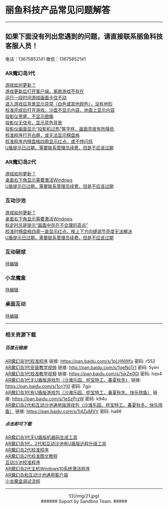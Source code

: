 # 丽鱼科技产品常见问题解答 #

----------

## 如果下面没有列出您遇到的问题，请直接联系丽鱼科技客服人员！ #
电话：13675852141 微信：13675852141

### AR魔幻岛1代 ###

[游戏如何更新？](MagicIsland-Update-2.html "游戏如何更新？")    
[游戏更新后打开客户端，某款游戏不存在](MagicIsland-Update-1.html "游戏更新后打开客户端，某款游戏不存在")   
[运行一段时间游戏画面卡住不动](MagicIsland-Kinect-1.html "运行一段时间游戏画面卡住不动")   
[进入游戏后背景显示异常（白色或其他颜色），没有地形](MagicIsland-Kinect-2.html "进入游戏后背景显示异常（白色或其他颜色），没有地形")   
[校准完成后打开游戏，沙盘不显示内容，地面上显示内容](MagicIsland-Calibration-1.html "校准完成后打开游戏，沙盘不显示内容，地面上显示内容")   
[投影仪黑屏，不显示图像](MagicIsland-Projector-1.html "投影仪黑屏，不显示图像")   
[投影仪无信号，显示蓝色背景](MagicIsland-Projector-2.html "投影仪无信号，显示蓝色背景")   
[投影仪画面显示“投影机过热”等字样，画面亮度有所降低](MagicIsland-Projector-3.html "投影仪画面显示“投影机过热”等字样，画面亮度有所降低")   
[校准程序打开白屏，或无法显示棋盘格](MagicIsland-Kinect-3.html "校准程序打开白屏，或无法显示棋盘格")   
[校准程序内棋盘格四周显示红点，或不停闪烁](MagicIsland-Kinect-4.html "校准程序棋盘格四周显示红点，或不停闪烁")    
[U盾提示已过期，需要联系管理员续费，但是不应该过期](MagicIsland-Dongle-1.html "U盾提示已过期，需要联系管理员续费，但是不应该过期")   

### AR魔幻岛2代 ###

[游戏如何更新？](MagicIsland-Update-2.html "游戏如何更新？")    
[桌面右下角显示需要激活Windows](MagicIsland-Windows-1.html "桌面右下角显示需要激活Windows")   
[U盾提示已过期，需要联系管理员续费，但是不应该过期](MagicIsland-Dongle-1.html "U盾提示已过期，需要联系管理员续费，但是不应该过期") 

### 互动沙池 ###

[游戏如何更新？](MagicIsland-Update-2.html "游戏如何更新？")  
[桌面右下角显示需要激活Windows](MagicIsland-Windows-1.html "桌面右下角显示需要激活Windows")  
[标定时总是提示“画面中存在不合理的高点”](SandPool-calibration-1.html "标定时总是提示“画面中存在不合理的高点”")   
[校准时棋盘格四周一直显示红点，按上下方向键调节亮度无法解决](SandPool-calibration-2.html "校准时棋盘格四周一直显示红点，按上下方向键调节亮度无法解决")  
[U盾提示已过期，需要联系管理员续费，但是不应该过期](MagicIsland-Dongle-1.html "U盾提示已过期，需要联系管理员续费，但是不应该过期")  

### 互动砸球 ###
[待编辑](待编辑 "待编辑")   

### 小龙魔盒 ###
[待编辑](待编辑 "待编辑") 

### 桌面互动 ###
[待编辑](待编辑 "待编辑")

---------------------------------
### 相关资源下载 ###
##### 百度云链接 ######
[AR魔幻岛1代校准程序]("") 链接: https://pan.baidu.com/s/1pLHNWfx 密码: r552   
[AR魔幻岛1代安装教学视频]("") 链接: http://pan.baidu.com/s/1geNoTr1 密码: 5yim   
[AR魔幻岛1代校准教学视频]("") 链接: https://pan.baidu.com/s/1skZe0Gl 密码: hqs4   
[AR魔幻岛1代无U盾版游戏包（沙滩乐园、挖宝特工、春夏秋冬）]("") 链接: https://pan.baidu.com/s/1crjYj0 密码: 7gjx   
[AR魔幻岛1代有U盾版游戏包（沙滩乐园、挖宝特工、春夏秋冬、快乐捞鱼）]("") 链接: https://pan.baidu.com/s/1eSzPrzW 密码: k94u   
[AR魔幻岛2代和互动沙池通用版游戏包（沙滩乐园、挖宝特工、春夏秋冬、快乐捞鱼）]("") 链接: https://pan.baidu.com/s/1i4ZuMVV 密码: ha86   

##### 点击即可下载 #####
[AR魔幻岛1代无U盾版机器码生成工具](/attachment/sandbox/keyGenerator.zip "AR魔幻岛1代无U盾版机器码生成工具")   
[AR魔幻岛1代、2代和互动沙池有U盾版远程升级工具](/attachment/sandbox/dongleUpdate_v1.0.0.2.zip "AR魔幻岛1代、2代和互动沙池U盾版远程升级工具")   
[AR魔幻岛2代校准程序](/attachment/sandbox/发货-桌面沙盘版.zip "AR魔幻岛2代校准程序")   
[AR魔幻岛2代校准图文教程](/attachment/sandbox/魔幻岛二代校准图文教程.pdf "AR魔幻岛2代校准图文教程")   
[互动沙池校准程序](/attachment/sandbox/发货-地面沙池版.zip "互动沙池校准程序")      
[AR魔幻岛2代主机Windows10系统激活程序](/attachment/sandbox/暴风激活工具V17.0.exe "AR魔幻岛2代主机Windows10系统激活程序")    
[AR魔幻岛和互动沙池通用客户端](/attachment/sandbox/魔幻岛客户端单机版.exe "AR魔幻岛和互动沙池通用版客户端")  
[小龙魔盒调试流程](/attachment/sandbox/小龙魔盒调试流程.pdf "小龙魔盒调试流程")


---------------------------------

<center> ![](/img/21.jpg) </center>

<center> 
###### Suport by Sandbox Team. #####
</center>

